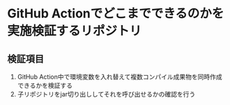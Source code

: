 # GitHub Actionでどこまでできるのかを実施検証するリポジトリ

## 検証項目

1. GitHub Action中で環境変数を入れ替えて複数コンパイル成果物を同時作成できるかを検証する
2. 子リポジトリをjar切り出ししてそれを呼び出せるかの確認を行う